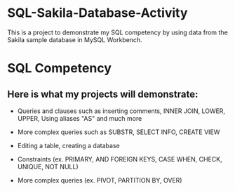 # SQL-Sakila-Database-Activity
This is a project to demonstrate my SQL competency by using data from the Sakila sample database in MySQL Workbench.

# SQL Competency
## Here is what my projects will demonstrate:

* Queries and clauses such as inserting comments, INNER JOIN, LOWER, UPPER, Using aliases "AS" and much more

* More complex queries such as SUBSTR, SELECT INFO, CREATE VIEW

* Editing a table, creating a database
* Constraints (ex. PRIMARY, AND FOREIGN KEYS, CASE WHEN, CHECK, UNIQUE, NOT NULL)
* More complex queries (ex. PIVOT, PARTITION BY, OVER)
